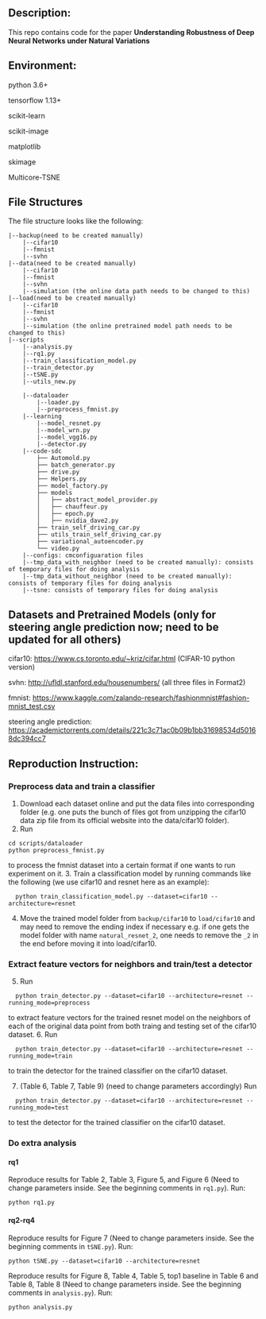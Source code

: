 ## Description:
This repo contains code for the paper **Understanding Robustness of Deep Neural Networks under Natural Variations**
## Environment:
python 3.6+

tensorflow 1.13+

scikit-learn  

scikit-image

matplotlib

skimage

Multicore-TSNE

## File Structures
The file structure looks like the following:
```
|--backup(need to be created manually)
    |--cifar10
    |--fmnist
    |--svhn
|--data(need to be created manually)
    |--cifar10
    |--fmnist
    |--svhn
    |--simulation (the online data path needs to be changed to this)
|--load(need to be created manually)
    |--cifar10
    |--fmnist
    |--svhn
    |--simulation (the online pretrained model path needs to be changed to this)
|--scripts
    |--analysis.py
    |--rq1.py
    |--train_classification_model.py
    |--train_detector.py
    |--tSNE.py
    |--utils_new.py

    |--dataloader
        |--loader.py
        |--preprocess_fmnist.py
    |--learning
        |--model_resnet.py
        |--model_wrn.py
        |--model_vgg16.py
        |--detector.py
    |--code-sdc
        ├── Automold.py
        ├── batch_generator.py
        ├── drive.py
        ├── Helpers.py
        ├── model_factory.py
        ├── models
        │   ├── abstract_model_provider.py
        │   ├── chauffeur.py
        │   ├── epoch.py
        │   ├── nvidia_dave2.py
        ├── train_self_driving_car.py
        ├── utils_train_self_driving_car.py
        ├── variational_autoencoder.py
        └── video.py
    |--configs: cmconfiguaration files
    |--tmp_data_with_neighbor (need to be created manually): consists of temporary files for doing analysis
    |--tmp_data_without_neighbor (need to be created manually): consists of temporary files for doing analysis
    |--tsne: consists of temporary files for doing analysis
```

## Datasets and Pretrained Models (only for steering angle prediction now; need to be updated for all others)
cifar10: https://www.cs.toronto.edu/~kriz/cifar.html (CIFAR-10 python version)

svhn: http://ufldl.stanford.edu/housenumbers/ (all three files in Format2)

fmnist: https://www.kaggle.com/zalando-research/fashionmnist#fashion-mnist_test.csv

steering angle prediction: https://academictorrents.com/details/221c3c71ac0b09b1bb31698534d50168dc394cc7

## Reproduction Instruction:

### Preprocess data and train a classifier
1. Download each dataset online and put the data files into corresponding folder (e.g. one puts the bunch of files got from unzipping the cifar10 data zip file from its official website into the data/cifar10 folder).
2. Run
```
cd scripts/dataloader
python preprocess_fmnist.py
```
to process the fmnist dataset into a certain format if one wants to run experiment on it.
3. Train a classification model by running commands like the following (we use cifar10 and resnet here as an example):
```
  python train_classification_model.py --dataset=cifar10 --architecture=resnet
```
4. Move the trained model folder from `backup/cifar10` to `load/cifar10` and may need to remove the ending index if necessary e.g. if one gets the model folder with name `natural_resnet_2`, one needs to remove the `_2` in the end before moving it into load/cifar10.

### Extract feature vectors for neighbors and train/test a detector
5. Run
```
  python train_detector.py --dataset=cifar10 --architecture=resnet --running_mode=preprocess
```
to extract feature vectors for the trained resnet model on the neighbors of each of the original data point from both traing and testing set of the cifar10 dataset.
6. Run
```
  python train_detector.py --dataset=cifar10 --architecture=resnet --running_mode=train
```
to train the detector for the trained classifier on the cifar10 dataset.

7. (Table 6, Table 7, Table 9) (need to change parameters accordingly) Run
```
  python train_detector.py --dataset=cifar10 --architecture=resnet --running_mode=test
```
to test the detector for the trained classifier on the cifar10 dataset.

### Do extra analysis
#### rq1
Reproduce results for Table 2, Table 3, Figure 5, and Figure 6 (Need to change parameters inside. See the beginning comments in `rq1.py`). Run:
```
python rq1.py
```
#### rq2-rq4
Reproduce results for Figure 7 (Need to change parameters inside. See the beginning comments in `tSNE.py`). Run:
```
python tSNE.py --dataset=cifar10 --architecture=resnet
```
Reproduce results for Figure 8, Table 4, Table 5, top1 baseline in Table 6 and Table 8, Table 8 (Need to change parameters inside. See the beginning comments in `analysis.py`). Run:
```
python analysis.py
```
